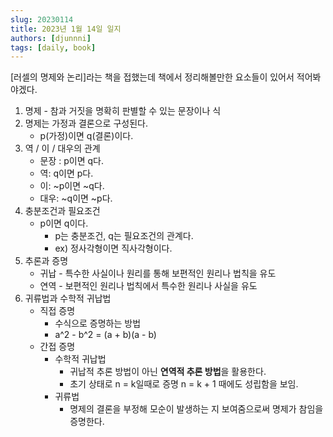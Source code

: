 ```yaml
---
slug: 20230114
title: 2023년 1월 14일 일지
authors: [djunnni]
tags: [daily, book]
---
```


[러셀의 명제와 논리]라는 책을 접했는데 책에서 정리해볼만한 요소들이 있어서 적어봐야겠다.

1. 명제 - 참과 거짓을 명확히 판별할 수 있는 문장이나 식
2. 명제는 가정과 결론으로 구성된다.
    * p(가정)이면 q(결론)이다.
3. 역 / 이 / 대우의 관계
    * 문장 : p이면 q다.
    * 역: q이면 p다.
    * 이: ~p이면 ~q다.
    * 대우: ~q이면 ~p다.
4. 충분조건과 필요조건
    * p이면 q이다.
        * p는 충분조건, q는 필요조건의 관계다.
        * ex) 정사각형이면 직사각형이다.
5. 추론과 증명
    * 귀납 - 특수한 사실이나 원리를 통해 보편적인 원리나 법칙을 유도
    * 연역 - 보편적인 원리나 법칙에서 특수한 원리나 사실을 유도
6. 귀류법과 수학적 귀납법
    * 직접 증명
        * 수식으로 증명하는 방법
        * a^2 - b^2 = (a + b)(a - b)
    * 간접 증명
        * 수학적 귀납법
            * 귀납적 추론 방법이 아닌 **연역적 추론 방법**을 활용한다.
            * 초기 상태로 n = k일때로 증명 n = k + 1 때에도 성립함을 보임.
        * 귀류법
            *  명제의 결론을 부정해 모순이 발생하는 지 보여줌으로써 명제가 참임을 증명한다.